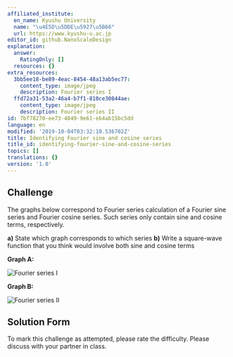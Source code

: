 ```yaml
---
affiliated_institute:
  en_name: Kyushu University
  name: "\u4E5D\u5DDE\u5927\u5B66"
  url: https://www.kyushu-u.ac.jp
editor_id: github.NanoScaleDesign
explanation:
  answer:
    RatingOnly: []
  resources: {}
extra_resources:
  3bb5ee18-be89-4eac-8454-48a13ab5ec77:
    content_type: image/jpeg
    description: Fourier series I
  ffd72a31-53a2-46a4-b7f1-810ce30844ae:
    content_type: image/jpeg
    description: Fourier series II
id: 7bf78270-ee73-4849-9e61-eb4ab15bc5dd
language: en
modified: '2019-10-04T03:32:10.536702Z'
title: Identifying Fourier sine and cosine series
title_id: identifying-fourier-sine-and-cosine-series
topics: []
translations: {}
version: '1.0'
---
```


## Challenge
The graphs below correspond to Fourier series calculation of a Fourier sine series and Fourier cosine series. Such series only contain sine and cosine terms, respectively.

**a)** State which graph corresponds to which series
**b)** Write a square-wave function that you think would involve both sine and cosine terms

**Graph A:**

![Fourier series I](/api/v0/teachers/github.NanoScaleDesign/resources/public/3bb5ee18-be89-4eac-8454-48a13ab5ec77.jpeg/3bb5ee18-be89-4eac-8454-48a13ab5ec77.jpeg)

**Graph B:**

![Fourier series II](/api/v0/teachers/github.NanoScaleDesign/resources/public/ffd72a31-53a2-46a4-b7f1-810ce30844ae.jpeg/ffd72a31-53a2-46a4-b7f1-810ce30844ae.jpeg)

## Solution Form
To mark this challenge as attempted, please rate the difficulty.
Please discuss with your partner in class.
